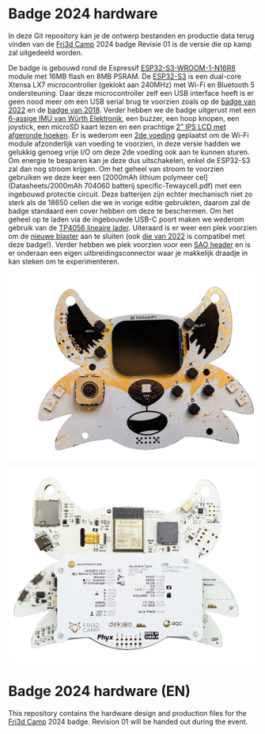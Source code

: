 # Badge 2024 hardware
In deze Git repository kan je de ontwerp bestanden en productie data terug vinden van de [Fri3d Camp](https://fri3d.be/) 2024 badge
Revisie 01 is de versie die op kamp zal uitgedeeld worden.

De badge is gebouwd rond de Espressif [ESP32-S3-WROOM-1-N16R8](Datasheets/esp32-s3-wroom-1_wroom-1u_datasheet_en.pdf) module met 16MB flash en 8MB PSRAM. De [ESP32-S3](Datasheets/esp32-s3_datasheet_en.pdf) is een dual-core Xtensa LX7 microcontroller (geklokt aan 240MHz) met Wi-Fi en Bluetooth 5 ondersteuning. Daar deze microcontroller zelf een USB interface heeft is er geen nood meer om een USB serial brug te voorzien zoals op de [badge van 2022]( https://github.com/Fri3dCamp/badge-2020) en de [badge van 2018]( https://github.com/Fri3dCamp/badge). Verder hebben we de badge uitgerust met een [6-assige IMU van Würth Elektronik](Datasheets/Wurth-WSEN-ISDS.pdf), een buzzer, een hoop knopen, een joystick, een microSD kaart lezen en een prachtige [2” IPS LCD met afgeronde hoeken](Datasheets/QT020JA001-A0_SPEC.pdf). Er is wederom een [2de voeding](Datasheets/xc6210.pdf) geplaatst om de Wi-Fi module afzonderlijk van voeding te voorzien, in deze versie hadden we gelukkig genoeg vrije I/O om deze 2de voeding ook aan te kunnen sturen. Om energie te besparen kan je deze dus uitschakelen, enkel de ESP32-S3 zal dan nog stroom krijgen. Om het geheel van stroom te voorzien gebruiken we deze keer een [2000mAh lithium polymeer cel](Datasheets/2000mAh 704060 batterij specific-Tewaycell.pdf) met een ingebouwd protectie circuit. Deze batterijen zijn echter mechanisch niet zo sterk als de 18650 cellen die we in vorige editie gebruikten, daarom zal de badge standaard een cover hebben om deze te beschermen. Om het geheel op te laden via de ingebouwde USB-C poort maken we wederom gebruik van de [TP4056 lineaire lader](Datasheets/TP4056.pdf). Uiteraard is er weer een plek voorzien om de [nieuwe blaster]( https://github.com/Fri3dCamp/blaster_2024) aan te sluiten (ook [die van 2022]( https://github.com/Fri3dCamp/timeblaster-2020) is compatibel met deze badge!). Verder hebben we plek voorzien voor een [SAO header]( https://hackaday.com/2019/03/20/introducing-the-shitty-add-on-v1-69bis-standard/) en is er onderaan een eigen uitbreidingsconnector waar je makkelijk draadje in kan steken om te experimenteren.

![Badge 2024 00 Front](Media/Badge_Front.png)

![Badge 2024 00 Back](Media/Badge_Back.png)

# Badge 2024 hardware (EN)
This repository contains the hardware design and production files for the [Fri3d Camp](https://fri3d.be/en/) 2024 badge.
Revision 01 will be handed out during the event.


